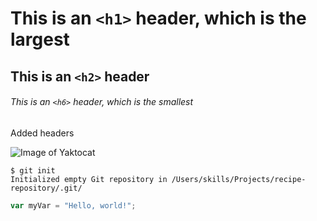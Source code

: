 # This is an `<h1>` header, which is the largest

## This is an `<h2>` header

###### This is an `<h6>` header, which is the smallest

Added headers

![Image of Yaktocat](https://octodex.github.com/images/yaktocat.png)

```
$ git init
Initialized empty Git repository in /Users/skills/Projects/recipe-repository/.git/
```

``` javascript
var myVar = "Hello, world!";
```
